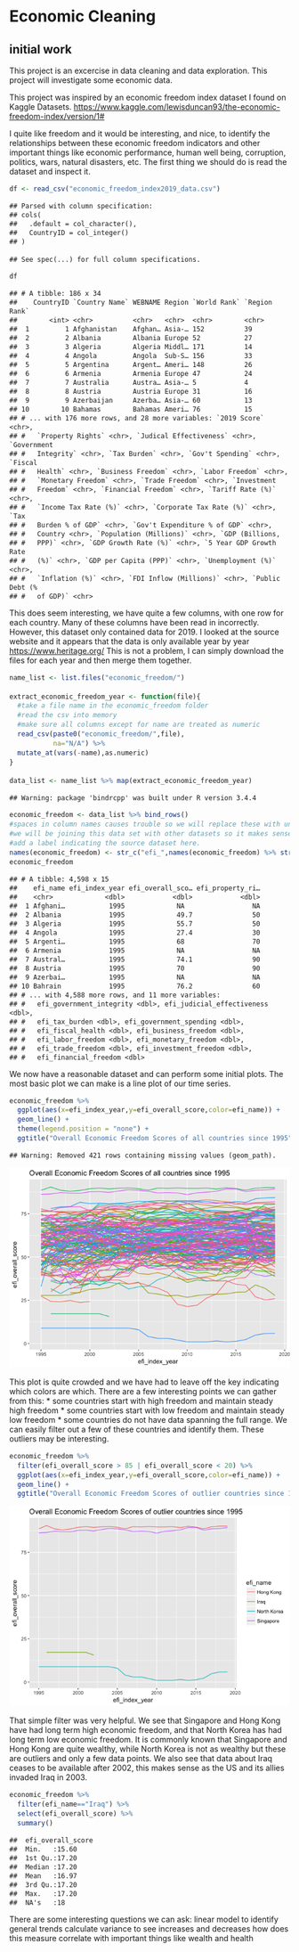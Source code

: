 Economic Cleaning
================

initial work
------------

This project is an excercise in data cleaning and data exploration. This project will investigate some economic data.

This project was inspired by an economic freedom index dataset I found on Kaggle Datasets. <https://www.kaggle.com/lewisduncan93/the-economic-freedom-index/version/1#>

I quite like freedom and it would be interesting, and nice, to identify the relationships between these economic freedom indicators and other important things like economic performance, human well being, corruption, politics, wars, natural disasters, etc. The first thing we should do is read the dataset and inspect it.

``` r
df <- read_csv("economic_freedom_index2019_data.csv")
```

    ## Parsed with column specification:
    ## cols(
    ##   .default = col_character(),
    ##   CountryID = col_integer()
    ## )

    ## See spec(...) for full column specifications.

``` r
df
```

    ## # A tibble: 186 x 34
    ##    CountryID `Country Name` WEBNAME Region `World Rank` `Region Rank`
    ##        <int> <chr>          <chr>   <chr>  <chr>        <chr>        
    ##  1         1 Afghanistan    Afghan… Asia-… 152          39           
    ##  2         2 Albania        Albania Europe 52           27           
    ##  3         3 Algeria        Algeria Middl… 171          14           
    ##  4         4 Angola         Angola  Sub-S… 156          33           
    ##  5         5 Argentina      Argent… Ameri… 148          26           
    ##  6         6 Armenia        Armenia Europe 47           24           
    ##  7         7 Australia      Austra… Asia-… 5            4            
    ##  8         8 Austria        Austria Europe 31           16           
    ##  9         9 Azerbaijan     Azerba… Asia-… 60           13           
    ## 10        10 Bahamas        Bahamas Ameri… 76           15           
    ## # ... with 176 more rows, and 28 more variables: `2019 Score` <chr>,
    ## #   `Property Rights` <chr>, `Judical Effectiveness` <chr>, `Government
    ## #   Integrity` <chr>, `Tax Burden` <chr>, `Gov't Spending` <chr>, `Fiscal
    ## #   Health` <chr>, `Business Freedom` <chr>, `Labor Freedom` <chr>,
    ## #   `Monetary Freedom` <chr>, `Trade Freedom` <chr>, `Investment
    ## #   Freedom` <chr>, `Financial Freedom` <chr>, `Tariff Rate (%)` <chr>,
    ## #   `Income Tax Rate (%)` <chr>, `Corporate Tax Rate (%)` <chr>, `Tax
    ## #   Burden % of GDP` <chr>, `Gov't Expenditure % of GDP` <chr>,
    ## #   Country <chr>, `Population (Millions)` <chr>, `GDP (Billions,
    ## #   PPP)` <chr>, `GDP Growth Rate (%)` <chr>, `5 Year GDP Growth Rate
    ## #   (%)` <chr>, `GDP per Capita (PPP)` <chr>, `Unemployment (%)` <chr>,
    ## #   `Inflation (%)` <chr>, `FDI Inflow (Millions)` <chr>, `Public Debt (%
    ## #   of GDP)` <chr>

This does seem interesting, we have quite a few columns, with one row for each country. Many of these columns have been read in incorrectly. However, this dataset only contained data for 2019. I looked at the source website and it appears that the data is only available year by year <https://www.heritage.org/> This is not a problem, I can simply download the files for each year and then merge them together.

``` r
name_list <- list.files("economic_freedom/")

extract_economic_freedom_year <- function(file){
  #take a file name in the economic_freedom folder
  #read the csv into memory
  #make sure all columns except for name are treated as numeric
  read_csv(paste0("economic_freedom/",file),
           na="N/A") %>% 
  mutate_at(vars(-name),as.numeric)
}

data_list <- name_list %>% map(extract_economic_freedom_year)
```

    ## Warning: package 'bindrcpp' was built under R version 3.4.4

``` r
economic_freedom <- data_list %>% bind_rows()
#spaces in column names causes trouble so we will replace these with underscores
#we will be joining this data set with other datasets so it makes sense to 
#add a label indicating the source dataset here.
names(economic_freedom) <- str_c("efi_",names(economic_freedom) %>% str_replace(" ","_"))
economic_freedom
```

    ## # A tibble: 4,598 x 15
    ##    efi_name efi_index_year efi_overall_sco… efi_property_ri…
    ##    <chr>             <dbl>            <dbl>            <dbl>
    ##  1 Afghani…           1995             NA                 NA
    ##  2 Albania            1995             49.7               50
    ##  3 Algeria            1995             55.7               50
    ##  4 Angola             1995             27.4               30
    ##  5 Argenti…           1995             68                 70
    ##  6 Armenia            1995             NA                 NA
    ##  7 Austral…           1995             74.1               90
    ##  8 Austria            1995             70                 90
    ##  9 Azerbai…           1995             NA                 NA
    ## 10 Bahrain            1995             76.2               60
    ## # ... with 4,588 more rows, and 11 more variables:
    ## #   efi_government_integrity <dbl>, efi_judicial_effectiveness <dbl>,
    ## #   efi_tax_burden <dbl>, efi_government_spending <dbl>,
    ## #   efi_fiscal_health <dbl>, efi_business_freedom <dbl>,
    ## #   efi_labor_freedom <dbl>, efi_monetary_freedom <dbl>,
    ## #   efi_trade_freedom <dbl>, efi_investment_freedom <dbl>,
    ## #   efi_financial_freedom <dbl>

We now have a reasonable dataset and can perform some initial plots. The most basic plot we can make is a line plot of our time series.

``` r
economic_freedom %>% 
  ggplot(aes(x=efi_index_year,y=efi_overall_score,color=efi_name)) + 
  geom_line() +
  theme(legend.position = "none") +
  ggtitle("Overall Economic Freedom Scores of all countries since 1995")
```

    ## Warning: Removed 421 rows containing missing values (geom_path).

![](project_files/figure-markdown_github/unnamed-chunk-3-1.png)

This plot is quite crowded and we have had to leave off the key indicating which colors are which. There are a few interesting points we can gather from this: \* some countries start with high freedom and maintain steady high freedom \* some countries start with low freedom and maintain steady low freedom \* some countries do not have data spanning the full range. We can easily filter out a few of these countries and identify them. These outliers may be interesting.

``` r
economic_freedom %>% 
  filter(efi_overall_score > 85 | efi_overall_score < 20) %>% 
  ggplot(aes(x=efi_index_year,y=efi_overall_score,color=efi_name)) + 
  geom_line() +
  ggtitle("Overall Economic Freedom Scores of outlier countries since 1995")
```

![](project_files/figure-markdown_github/unnamed-chunk-4-1.png)

That simple filter was very helpful. We see that Singapore and Hong Kong have had long term high economic freedom, and that North Korea has had long term low economic freedom. It is commonly known that Singapore and Hong Kong are quite wealthy, while North Korea is not as wealthy but these are outliers and only a few data points. We also see that data about Iraq ceases to be available after 2002, this makes sense as the US and its allies invaded Iraq in 2003.

``` r
economic_freedom %>% 
  filter(efi_name=="Iraq") %>% 
  select(efi_overall_score) %>% 
  summary()
```

    ##  efi_overall_score
    ##  Min.   :15.60    
    ##  1st Qu.:17.20    
    ##  Median :17.20    
    ##  Mean   :16.97    
    ##  3rd Qu.:17.20    
    ##  Max.   :17.20    
    ##  NA's   :18

There are some interesting questions we can ask: linear model to identify general trends calculate variance to see increases and decreases how does this measure correlate with important things like wealth and health
